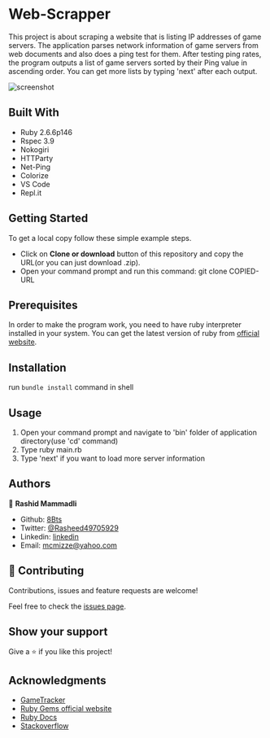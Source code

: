 # Web-Scrapper
This project is about scraping a website that is listing IP addresses of game servers. The application parses network information of game servers from web documents and also does a ping test for them. After testing ping rates, the program outputs a list of game servers sorted by their Ping value in ascending order. You can get more lists by typing 'next' after each output.

![screenshot]()

## Built With

- Ruby 2.6.6p146
- Rspec 3.9
- Nokogiri 
- HTTParty
- Net-Ping
- Colorize
- VS Code
- Repl.it

## Getting Started 

To get a local copy follow these simple example steps.

 - Click on **Clone or download** button of this repository and copy the URL(or you can just download .zip).
 - Open your command prompt and run this command: git clone COPIED-URL


## Prerequisites
In order to make the program work, you need to have ruby interpreter installed in your system. You can get the latest version of ruby from [official website](https://www.ruby-lang.org/en/downloads/).

## Installation
run `bundle install` command in shell

## Usage
1. Open your command prompt and navigate to 'bin' folder of application directory(use 'cd' command)
2. Type ruby main.rb
3. Type 'next' if you want to load more server information

## Authors

👤 **Rashid Mammadli**

- Github: [8Bts](https://github.com/8Bts)
- Twitter: [@Rasheed49705929](https://twitter.com/Rasheed49705929)
- Linkedin: [linkedin](https://www.linkedin.com/in/mcmizze-price-238a70135/)
- Email: mcmizze@yahoo.com


## 🤝 Contributing

Contributions, issues and feature requests are welcome!

Feel free to check the <a href="https://github.com/8Bts/Web-Scrapper/issues" target="_blank">issues page</a>.

## Show your support

Give a ⭐️ if you like this project!

## Acknowledgments
 
 - [GameTracker](https://www.gametracker.com/)
- <a href="https://www.rubygems.org/" target="_blank">Ruby Gems official website</a>
- <a href="https://ruby-doc.org/core-2.6.1/" target="_blank">Ruby Docs</a>
- <a href="https://www.stackoverflow.com/" target="_blank">Stackoverflow</a>

